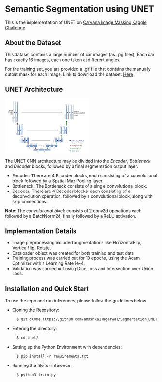 # Semantic Segmentation using UNET
This is the implementation of UNET on <a href= "https://www.kaggle.com/c/carvana-image-masking-challenge" > Carvana Image Masking Kaggle Challenge  </a>

## About the Dataset
This dataset contains a large number of car images (as .jpg files). Each car has exactly 16 images, each one taken at different angles.

For the training set, you are provided a .gif file that contains the manually cutout mask for each image. 
Link to download the dataset: <a href="https://www.kaggle.com/c/carvana-image-masking-challenge"> Here </a>


## UNET Architecture
![alt text](https://github.com/anushka17agarwal/Segmentation_UNET/blob/main/images/unet.png)


The UNET CNN architecture may be divided into the *Encoder*, *Bottleneck* and *Decoder* blocks, followed by a final segmentation output layer. 

- Encoder: There are 4 Encoder blocks, each consisting of a convolutional block followed by a Spatial Max Pooling layer. 
- Bottleneck: The Bottleneck consists of a single convolutional block.
- Decoder: There are 4 Decoder blocks, each consisting of a deconvolution operation, followed by a convolutional block, along with skip connections.

**Note**: The *convolutional block* consists of 2 conv2d operations each followed by a BatchNorm2d, finally followed by a ReLU activation.


## Implementation Details
- Image preprocessing included augmentations like HorizontalFlip, VerticalFlip, Rotate.
- Dataloader object was created for both training and test data
- Training process was carried out for 10 epochs, using the Adam Optimizer with a Learning Rate 1e-4.
- Validation was carried out using Dice Loss and Intersection over Union Loss.


## Installation and Quick Start
To use the repo and run inferences, please follow the guidelines below

- Cloning the Repository: 

        $ git clone https://github.com/anushka17agarwal/Segmentation_UNET
        
- Entering the directory: 

        $ cd unet/
        
- Setting up the Python Environment with dependencies:

        $ pip install -r requirements.txt

- Running the file for inference:

        $ python3 train.py